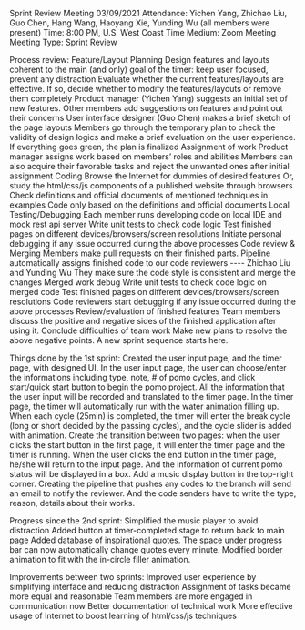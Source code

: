Sprint Review Meeting  03/09/2021
Attendance: Yichen Yang, Zhichao Liu, Guo Chen, Hang Wang, Haoyang Xie, Yunding Wu (all members were present)
Time: 8:00 PM, U.S. West Coast Time
Medium: Zoom Meeting
Meeting Type: Sprint Review

Process review:
Feature/Layout Planning
Design features and layouts coherent to the main (and only) goal of the timer: keep user focused, prevent any distraction
Evaluate whether the current features/layouts are effective. If so, decide whether to modify the features/layouts or remove them completely
Product manager (Yichen Yang) suggests an initial set of new features. Other members add suggestions on features and point out their concerns
User interface designer (Guo Chen) makes a brief sketch of the page layouts
Members go through the temporary plan to check the validity of design logics and make a brief evaluation on the user experience. If everything goes green, the plan is finalized
Assignment of work
Product manager assigns work based on members’ roles and abilities
Members can also acquire their favorable tasks and reject the unwanted ones after initial assignment
Coding
Browse the Internet for dummies of desired features
Or, study the html/css/js components of a published website through browsers
Check definitions and official documents of mentioned techniques in examples
Code only based on the definitions and official documents
Local Testing/Debugging
Each member runs developing code on local IDE and mock rest api server
Write unit tests to check code logic
Test finished pages on different devices/browsers/screen resolutions
Initiate personal debugging if any issue occurred during the above processes
Code review & Merging
Members make pull requests on their finished parts.
Pipeline automatically assigns finished code to our code reviewers ---- Zhichao Liu and Yunding Wu
They make sure the code style is consistent and merge the changes
Merged work debug
Write unit tests to check code logic on merged code
Test finished pages on different devices/browsers/screen resolutions
Code reviewers start debugging if any issue occurred during the above processes
Review/evaluation of finished features
Team members discuss the positive and negative sides of the finished application after using it.
Conclude difficulties of team work
Make new plans to resolve the above negative points. A new sprint sequence starts here.

Things done by the 1st sprint: 
Created the user input page, and the timer page, with designed UI.
In the user input page, the user can choose/enter the informations including type, note, # of pomo cycles, and click start/quick start button to begin the pomo project. 
All the information that the user input will be recorded and translated to the timer page. 
In the timer page, the timer will automatically run with the water animation filling up. When each cycle (25min) is completed, the timer will enter the break cycle (long or short decided by the passing cycles), and the cycle slider is added with animation.
Create the transition between two pages: when the user clicks the start button in the first page, it will enter the timer page and the timer is running. When the user clicks the end button in the timer page, he/she will return to the input page. And the information of current pomo status will be displayed in a box. 
Add a music display button in the top-right corner.
Creating the pipeline that pushes any codes to the branch will send an email to notify the reviewer. And the code senders have to write the type, reason, details about their works.

Progress since the 2nd sprint: 
Simplified the music player to avoid distraction
Added button at timer-completed stage to return back to main page
Added database of inspirational quotes. The space under progress bar can now automatically change quotes every minute. 
Modified border animation to fit with the in-circle filler animation.

Improvements between two sprints:
Improved user experience by simplifying interface and reducing distraction
Assignment of tasks became more equal and reasonable
Team members are more engaged in communication now
Better documentation of technical work
More effective usage of Internet to boost learning of html/css/js techniques
